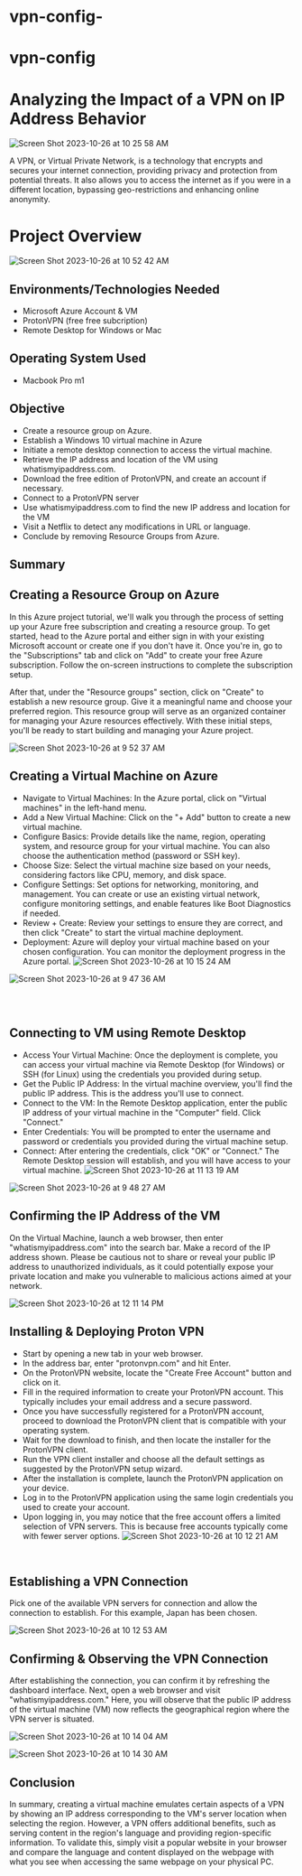 # vpn-config-
# vpn-config
<h1>Analyzing the Impact of a VPN on IP Address Behavior</h1>

![Screen Shot 2023-10-26 at 10 25 58 AM](https://github.com/Courela23/vpn-config/assets/136120929/92abb410-7d7b-4c51-b7a7-ee531e5e9d33)

A VPN, or Virtual Private Network, is a technology that encrypts and secures your internet connection, providing privacy and protection from potential threats. It also allows you to access the internet as if you were in a different location, bypassing geo-restrictions and enhancing online anonymity.

</p>

<h1>Project Overview</h1>

![Screen Shot 2023-10-26 at 10 52 42 AM](https://github.com/Courela23/vpn-config/assets/136120929/e4f54715-d145-47c9-b30c-4b6ba8c3df7c)


<h2>Environments/Technologies Needed</h2>

- Microsoft Azure Account & VM
- ProtonVPN (free free subcription)
-	Remote Desktop for Windows or Mac

<h2>Operating System Used </h2>

- Macbook Pro m1

<h2>Objective</h2>

- Create a resource group on Azure.
-	Establish a Windows 10 virtual machine in Azure
-	Initiate a remote desktop connection to access the virtual machine.
-	Retrieve the IP address and location of the VM using whatismyipaddress.com.
-	Download the free edition of ProtonVPN, and create an account if necessary.
-	Connect to a ProtonVPN server
-	Use whatismyipaddress.com to find the new IP address and location for the VM
-	Visit a Netflix to detect any modifications in URL or language.
-	Conclude by removing Resource Groups from Azure.

<h2>Summary</h2>

<p>
</p>
<p>
<h2>Creating a Resource Group on Azure</h2>
In this Azure project tutorial, we'll walk you through the process of setting up your Azure free subscription and creating a resource group. To get started, head to the Azure portal and either sign in with your existing Microsoft account or create one if you don't have it. Once you're in, go to the "Subscriptions" tab and click on "Add" to create your free Azure subscription. Follow the on-screen instructions to complete the subscription setup.

After that, under the "Resource groups" section, click on "Create" to establish a new resource group. Give it a meaningful name and choose your preferred region. This resource group will serve as an organized container for managing your Azure resources effectively. With these initial steps, you'll be ready to start building and managing your Azure project. 
 
![Screen Shot 2023-10-26 at 9 52 37 AM](https://github.com/Courela23/vpn-config/assets/136120929/3303eff0-46e7-4467-a2a5-d896abb27056)

<p>


<h2>Creating a Virtual Machine on Azure</h2>

- Navigate to Virtual Machines: In the Azure portal, click on "Virtual machines" in the left-hand menu.
-	Add a New Virtual Machine: Click on the "+ Add" button to create a new virtual machine.
-	Configure Basics: Provide details like the name, region, operating system, and resource group for your virtual machine. You can also choose the authentication method (password or SSH key).
-	Choose Size: Select the virtual machine size based on your needs, considering factors like CPU, memory, and disk space.
-	Configure Settings: Set options for networking, monitoring, and management. You can create or use an existing virtual network, configure monitoring settings, and enable features like Boot Diagnostics if needed.
-	Review + Create: Review your settings to ensure they are correct, and then click "Create" to start the virtual machine deployment.
-	Deployment: Azure will deploy your virtual machine based on your chosen configuration. You can monitor the deployment progress in the Azure portal.
![Screen Shot 2023-10-26 at 10 15 24 AM](https://github.com/Courela23/vpn-config/assets/136120929/bfd44264-cf0c-4452-ae94-e9b40b2b0532)

![Screen Shot 2023-10-26 at 9 47 36 AM](https://github.com/Courela23/vpn-config/assets/136120929/da173a28-0d2a-43ca-a81b-e5b1333b2c17)

<h2></h2>
<p>
 
</p>

<p>

<br />

<p>
<h2>Connecting to VM using Remote Desktop</h2>
 
-	Access Your Virtual Machine: Once the deployment is complete, you can access your virtual machine via Remote Desktop (for Windows) or SSH (for Linux) using the credentials you provided during setup.
-	Get the Public IP Address: In the virtual machine overview, you'll find the public IP address. This is the address you'll use to connect.
-	Connect to the VM: In the Remote Desktop application, enter the public IP address of your virtual machine in the "Computer" field. Click "Connect."
-	Enter Credentials: You will be prompted to enter the username and password or credentials you provided during the virtual machine setup.
-	Connect: After entering the credentials, click "OK" or "Connect." The Remote Desktop session will establish, and you will have access to your virtual machine.
![Screen Shot 2023-10-26 at 11 13 19 AM](https://github.com/Courela23/vpn-config/assets/136120929/9ef433ab-ca15-4b63-85f5-045179f5228d)

 ![Screen Shot 2023-10-26 at 9 48 27 AM](https://github.com/Courela23/vpn-config/assets/136120929/77493193-b86e-449d-a2dc-586f1677c192)

</p>
<p> 

<p>
<h2>Confirming the IP Address of the VM</h2>
On the Virtual Machine, launch a web browser, then enter "whatismyipaddress.com" into the search bar. Make a record of the IP address shown. Please be cautious not to share or reveal your public IP address to unauthorized individuals, as it could potentially expose your private location and make you vulnerable to malicious actions aimed at your network.

 ![Screen Shot 2023-10-26 at 12 11 14 PM](https://github.com/Courela23/vpn-config/assets/136120929/fc180e09-d07e-4795-8434-d6da3f9d0a95)
</p>
<p>  

</p>
<p>
 
</p>
<p>
</p>
<p>
<h2>Installing & Deploying Proton VPN</h2>
 
- Start by opening a new tab in your web browser.
-	In the address bar, enter "protonvpn.com" and hit Enter.
-	On the ProtonVPN website, locate the "Create Free Account" button and click on it.
-	Fill in the required information to create your ProtonVPN account. This typically includes your email address and a secure password.
-	Once you have successfully registered for a ProtonVPN account, proceed to download the ProtonVPN client that is compatible with your operating system.
-	Wait for the download to finish, and then locate the installer for the ProtonVPN client.
-	Run the VPN client installer and choose all the default settings as suggested by the ProtonVPN setup wizard.
-	After the installation is complete, launch the ProtonVPN application on your device.
-	Log in to the ProtonVPN application using the same login credentials you used to create your account.
-	Upon logging in, you may notice that the free account offers a limited selection of VPN servers. This is because free accounts typically come with fewer server options.
![Screen Shot 2023-10-26 at 10 12 21 AM](https://github.com/Courela23/vpn-config/assets/136120929/6213e6e5-b5fa-43fd-98b5-252e2f0e0c56)
</p>
<br /> 
</p>
<p>  

<h2>Establishing a VPN Connection</h2>
Pick one of the available VPN servers for connection and allow the connection to establish. For this example, Japan has been chosen.
</p>  

![Screen Shot 2023-10-26 at 10 12 53 AM](https://github.com/Courela23/vpn-config/assets/136120929/1eb84e7f-8d99-425f-8651-fab1263b4f8c)
<p>

<h2>Confirming & Observing the VPN Connection</h2>
After establishing the connection, you can confirm it by refreshing the dashboard interface. Next, open a web browser and visit "whatismyipaddress.com." Here, you will observe that the public IP address of the virtual machine (VM) now reflects the geographical region where the VPN server is situated. 

![Screen Shot 2023-10-26 at 10 14 04 AM](https://github.com/Courela23/vpn-config/assets/136120929/d07447f7-f5a9-48df-a905-b4c3f7348e36)
 
![Screen Shot 2023-10-26 at 10 14 30 AM](https://github.com/Courela23/vpn-config/assets/136120929/56330199-751e-4320-8ade-43a93420cd2e)

</p>
<p>
<h2>Conclusion</h2> 
</p>
  
In summary, creating a virtual machine emulates certain aspects of a VPN by showing an IP address corresponding to the VM's server location when selecting the region. However, a VPN offers additional benefits, such as serving content in the region's language and providing region-specific information. To validate this, simply visit a popular website in your browser and compare the language and content displayed on the webpage with what you see when accessing the same webpage on your physical PC.
</p>
<br />
